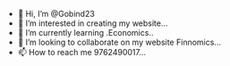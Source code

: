 - 👋 Hi, I’m @Gobind23
- 👀 I’m interested in creating my website...
- 🌱 I’m currently learning .Economics..
- 💞️ I’m looking to collaborate on my website Finnomics...
- 📫 How to reach me 9762490017...

<!---
Gobind23/Gobind23 is a ✨ special ✨ repository because its `README.md` (this file) appears on your GitHub profile.
You can click the Preview link to take a look at your changes.
--->
